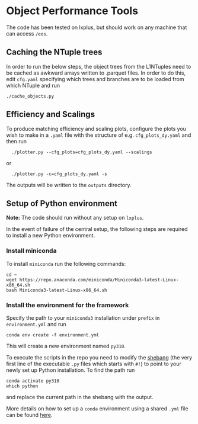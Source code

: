 # Object Performance Tools

  The code has been tested on lxplus,
  but should work on any machine that can access `/eos`.

## Caching the NTuple trees
  In order to run the below steps, the object
  trees from the L1NTuples need to be cached
  as awkward arrays written to .parquet files.
  In order to do this, edit `cfg.yaml` specifying
  which trees and branches are to be loaded
  from which NTuple and run

  ```
  ./cache_objects.py
  ```

## Efficiency and Scalings
  To produce matching efficiency and scaling plots,
  configure the plots you wish to make in a `.yaml` file
  with the structure of e.g. `cfg_plots_dy.yaml` and then run

  ```
    ./plotter.py --cfg_plots=cfg_plots_dy.yaml --scalings
  ```

  or

  ```
    ./plotter.py -c=cfg_plots_dy.yaml -s
  ```
  
  The outputs will be written to the `outputs` directory.

## Setup of Python environment
  **Note:** The code should run without any setup on `lxplus`.

  In the event of failure of the
  central setup, the following steps are required to
  install a new Python environment.

### Install miniconda
  To install `miniconda` run the following commands:

    cd ~
    wget https://repo.anaconda.com/miniconda/Miniconda3-latest-Linux-x86_64.sh
    bash Miniconda3-latest-Linux-x86_64.sh

### Install the environment for the framework
  Specify the path to your `miniconda3` installation under `prefix`
  in `environment.yml` and run

    conda env create -f environment.yml

  This will create a new environment named `py310`.

  To execute the scripts in the repo you need to modify the [shebang](https://en.wikipedia.org/wiki/Shebang_%28Unix%29)
  (the very first line of the executable `.py` files which starts
  with `#!`) to point
  to your newly set up Python installation. To find the path run

    conda activate py310  
    which python

  and replace the current path in the shebang with the output.

  More details on how to set up a `conda` environment using a shared
  `.yml` file can be found
  [here](https://docs.conda.io/projects/conda/en/latest/user-guide/tasks/manage-environments.html#sharing-an-environment).
